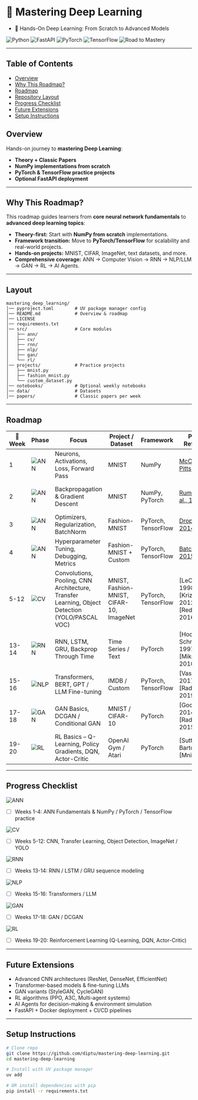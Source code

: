 # 🚀 Mastering Deep Learning
- 🎯 Hands-On Deep Learning: From Scratch to Advanced Models

![Python](https://img.shields.io/badge/Python-3.11+-blue?logo=python)  ![FastAPI](https://img.shields.io/badge/FastAPI-Framework-009688?logo=fastapi)  ![PyTorch](https://img.shields.io/badge/PyTorch-Framework-EE4C2C?logo=pytorch)  ![TensorFlow](https://img.shields.io/badge/TensorFlow-Framework-FF6F00?logo=tensorflow)  ![Road to Mastery](https://img.shields.io/badge/Road_to-Mastery-success?logo=github)

---

## Table of Contents
- [Overview](#overview)
- [Why This Roadmap?](#why-this-roadmap)
- [Roadmap](#roadmap)
- [Repository Layout](#layout)
- [Progress Checklist](#progress-checklist)
- [Future Extensions](#future-extensions)
- [Setup Instructions](#setup-instructions)

  
## Overview

Hands-on journey to **mastering Deep Learning**:

- **Theory + Classic Papers**  
- **NumPy implementations from scratch**  
- **PyTorch & TensorFlow practice projects**  
- **Optional FastAPI deployment**

---

## Why This Roadmap?

This roadmap guides learners from **core neural network fundamentals** to **advanced deep learning topics**:

- **Theory-first:** Start with **NumPy from scratch** implementations.  
- **Framework transition:** Move to **PyTorch/TensorFlow** for scalability and real-world projects.  
- **Hands-on projects:** MNIST, CIFAR, ImageNet, text datasets, and more.  
- **Comprehensive coverage:** ANN → Computer Vision → RNN → NLP/LLM → GAN → RL → AI Agents.

---

## Layout

```
mastering_deep_learning/
│── pyproject.toml        # UV package manager config
│── README.md             # Overview & roadmap
│── LICENSE
│── requirements.txt
│── src/                  # Core modules
│   ├── ann/
│   ├── cv/
│   ├── rnn/
│   ├── nlp/
│   ├── gan/
│   └── rl/
│── projects/             # Practice projects
│   ├── mnist.py
│   ├── fashion_mnist.py
│   └── custom_dataset.py
│── notebooks/            # Optional weekly notebooks
│── data/                 # Datasets
│── papers/               # Classic papers per week
```

---

## Roadmap

| 📅 Week | Phase | Focus | Project / Dataset | Framework | Paper / Reference | Resources / Blogs |
|------|-------|-------|-----------------|----------|-----------------|-----------------|
| 1 | ![ANN](https://img.shields.io/badge/ANN-FF6F61?logo=brain) | Neurons, Activations, Loss, Forward Pass | MNIST | NumPy | [McCulloch & Pitts, 1943](https://www.cse.chalmers.se/~coquand/AUTOMATA/mcp.pdf) | [Colah Blog](http://colah.github.io/posts/2015-08-Understanding-LSTMs/), [Nielsen Book](http://neuralnetworksanddeeplearning.com/) |
| 2 | ![ANN](https://img.shields.io/badge/ANN-FF6F61?logo=brain) | Backpropagation & Gradient Descent | MNIST | NumPy, PyTorch | [Rumelhart et al., 1986](https://www.nature.com/articles/323533a0) | [Colah Backprop](http://colah.github.io/posts/2015-09-Backprop/), [Karpathy Recipe](http://karpathy.github.io/2019/04/25/recipe/) |
| 3 | ![ANN](https://img.shields.io/badge/ANN-FF6F61?logo=brain) | Optimizers, Regularization, BatchNorm | Fashion-MNIST | PyTorch, TensorFlow | [Dropout, 2014](https://www.cs.toronto.edu/~hinton/absps/JMLRdropout.pdf) | [CS231n – Regularization](http://cs231n.stanford.edu/notes2021/notes2021.pdf) |
| 4 | ![ANN](https://img.shields.io/badge/ANN-FF6F61?logo=brain) | Hyperparameter Tuning, Debugging, Metrics | Fashion-MNIST + Custom | PyTorch, TensorFlow | [BatchNorm, 2015](https://arxiv.org/abs/1502.03167) | [BatchNorm Blog](https://towardsdatascience.com/batch-normalization-in-neural-networks-1ac91516821c) |
| 5-12 | ![CV](https://img.shields.io/badge/Computer_Vision-007acc?logo=opencv) | Convolutions, Pooling, CNN Architecture, Transfer Learning, Object Detection (YOLO/PASCAL VOC) | MNIST, Fashion-MNIST, CIFAR-10, ImageNet | PyTorch, TensorFlow | [LeCun, 1998], [Krizhevsky, 2012], [Redmon, 2016] | [CS231n](http://cs231n.stanford.edu/), [YOLO Blog](https://pjreddie.com/darknet/yolo/) |
| 13-14 | ![RNN](https://img.shields.io/badge/Sequence_Modeling-7B68EE?logo=python) | RNN, LSTM, GRU, Backprop Through Time | Time Series / Text | PyTorch | [Hochreiter & Schmidhuber, 1997], [Mikolov, 2010] | [Colah LSTM](http://colah.github.io/posts/2015-08-Understanding-LSTMs/), [Karpathy RNN Blog](http://karpathy.github.io/2015/05/21/rnn-effectiveness/) |
| 15-16 | ![NLP](https://img.shields.io/badge/NLP-FF4500?logo=huggingface) | Transformers, BERT, GPT / LLM Fine-tuning | IMDB / Custom | PyTorch, TensorFlow | [Vaswani, 2017], [Radford, 2019] | [Illustrated Transformer](http://jalammar.github.io/illustrated-transformer/), [Hugging Face Course](https://huggingface.co/course/chapter1) |
| 17-18 | ![GAN](https://img.shields.io/badge/GAN-800080?logo=tensorflow) | GAN Basics, DCGAN / Conditional GAN | MNIST / CIFAR-10 | PyTorch | [Goodfellow, 2014], [Radford, 2015] | [PyTorch GAN Tutorial](https://pytorch.org/tutorials/beginner/dcgan_faces_tutorial.html) |
| 19-20 | ![RL](https://img.shields.io/badge/Reinforcement_Learning-32CD32?logo=python) | RL Basics – Q-Learning, Policy Gradients, DQN, Actor-Critic | OpenAI Gym / Atari | PyTorch | [Sutton & Barto, 2018], [Mnih, 2015] | [Deep RL Bootcamp](https://sites.google.com/view/deep-rl-bootcamp) |

---

## Progress Checklist

![ANN](https://img.shields.io/badge/ANN-Phase-FF6F61?logo=brain)  
- [ ] Weeks 1-4: ANN Fundamentals & NumPy / PyTorch / TensorFlow practice  

![CV](https://img.shields.io/badge/Computer_Vision-007ACC?logo=opencv)  
- [ ] Weeks 5-12: CNN, Transfer Learning, Object Detection, ImageNet / YOLO  

![RNN](https://img.shields.io/badge/Sequence_Modeling-7B68EE?logo=python)  
- [ ] Weeks 13-14: RNN / LSTM / GRU sequence modeling  

![NLP](https://img.shields.io/badge/NLP-FF4500?logo=huggingface)  
- [ ] Weeks 15-16: Transformers / LLM  

![GAN](https://img.shields.io/badge/GAN-800080?logo=tensorflow)  
- [ ] Weeks 17-18: GAN / DCGAN  

![RL](https://img.shields.io/badge/Reinforcement_Learning-32CD32?logo=python)  
- [ ] Weeks 19-20: Reinforcement Learning (Q-Learning, DQN, Actor-Critic)

---

## Future Extensions

- Advanced CNN architectures (ResNet, DenseNet, EfficientNet)  
- Transformer-based models & fine-tuning LLMs  
- GAN variants (StyleGAN, CycleGAN)  
- RL algorithms (PPO, A3C, Multi-agent systems)  
- AI Agents for decision-making & environment simulation  
- FastAPI + Docker deployment + CI/CD pipelines

---

## Setup Instructions

```bash
# Clone repo
git clone https://github.com/diptu/mastering-deep-learning.git
cd mastering-deep-learning

# Install with UV package manager
uv add

# OR install dependencies with pip
pip install -r requirements.txt
```

